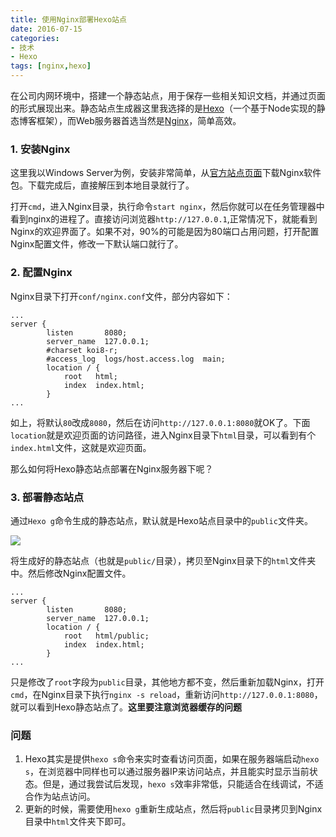 ```yaml
---
title: 使用Nginx部署Hexo站点
date: 2016-07-15
categories: 
- 技术
- Hexo
tags: [nginx,hexo]
---
```


在公司内网环境中，搭建一个静态站点，用于保存一些相关知识文档，并通过页面的形式展现出来。静态站点生成器这里我选择的是[Hexo](https://hexo.io)（一个基于Node实现的静态博客框架），而Web服务器首选当然是[Nginx](http://nginx.org)，简单高效。
<!-- more -->
### 1. 安装Nginx
这里我以Windows Server为例，安装非常简单，从[官方站点页面](http://nginx.org/en/download.html)下载Nginx软件包。下载完成后，直接解压到本地目录就行了。

打开`cmd`，进入Nginx目录，执行命令`start nginx`，然后你就可以在任务管理器中看到nginx的进程了。直接访问浏览器`http://127.0.0.1`,正常情况下，就能看到Nginx的欢迎界面了。如果不对，90%的可能是因为80端口占用问题，打开配置Nginx配置文件，修改一下默认端口就行了。

### 2. 配置Nginx
Nginx目录下打开`conf/nginx.conf`文件，部分内容如下：

```
...
server {
        listen       8080;
        server_name  127.0.0.1;
        #charset koi8-r;
        #access_log  logs/host.access.log  main;
        location / {
            root   html;
            index  index.html;
        }
...
```

如上，将默认`80`改成`8080`，然后在访问`http://127.0.0.1:8080`就OK了。下面`location`就是欢迎页面的访问路径，进入Nginx目录下`html`目录，可以看到有个`index.html`文件，这就是欢迎页面。

那么如何将Hexo静态站点部署在Nginx服务器下呢？

### 3. 部署静态站点
通过`Hexo g`命令生成的静态站点，默认就是Hexo站点目录中的`public`文件夹。

![](http://ww2.sinaimg.cn/large/006tNc79jw1f5vgu55i8aj306005baaa.jpg)

将生成好的静态站点（也就是`public/`目录），拷贝至Nginx目录下的`html`文件夹中。然后修改Nginx配置文件。

```
...
server {
        listen       8080;
        server_name  127.0.0.1;
        location / {
            root   html/public;
            index  index.html;
        }
...
```

只是修改了`root`字段为`public`目录，其他地方都不变，然后重新加载Nginx，打开`cmd`，在Nginx目录下执行`nginx -s reload`，重新访问`http://127.0.0.1:8080`，就可以看到Hexo静态站点了。__这里要注意浏览器缓存的问题__

### 问题
1. Hexo其实是提供`hexo s`命令来实时查看访问页面，如果在服务器端启动`hexo s`，在浏览器中同样也可以通过服务器IP来访问站点，并且能实时显示当前状态。但是，通过我尝试后发现，`hexo s`效率非常低，只能适合在线调试，不适合作为站点访问。
2. 更新的时候，需要使用`hexo g`重新生成站点，然后将`public`目录拷贝到Nginx目录中`html`文件夹下即可。